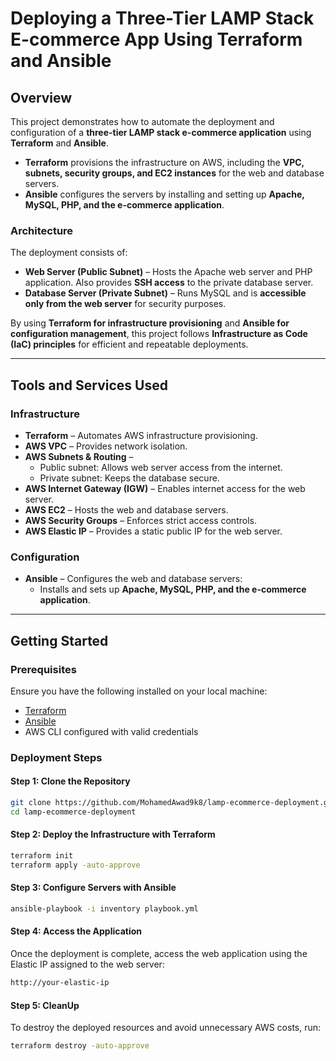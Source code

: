 # Deploying a Three-Tier LAMP Stack E-commerce App Using Terraform and Ansible

## Overview  
This project demonstrates how to automate the deployment and configuration of a **three-tier LAMP stack e-commerce application** using **Terraform** and **Ansible**.

- **Terraform** provisions the infrastructure on AWS, including the **VPC, subnets, security groups, and EC2 instances** for the web and database servers.
- **Ansible** configures the servers by installing and setting up **Apache, MySQL, PHP, and the e-commerce application**.

### Architecture  
The deployment consists of:  
- **Web Server (Public Subnet)** – Hosts the Apache web server and PHP application. Also provides **SSH access** to the private database server.  
- **Database Server (Private Subnet)** – Runs MySQL and is **accessible only from the web server** for security purposes.

By using **Terraform for infrastructure provisioning** and **Ansible for configuration management**, this project follows **Infrastructure as Code (IaC) principles** for efficient and repeatable deployments.

---

## Tools and Services Used  

### **Infrastructure**  
- **Terraform** – Automates AWS infrastructure provisioning.  
- **AWS VPC** – Provides network isolation.  
- **AWS Subnets & Routing** –  
  - Public subnet: Allows web server access from the internet.  
  - Private subnet: Keeps the database secure.  
- **AWS Internet Gateway (IGW)** – Enables internet access for the web server.  
- **AWS EC2** – Hosts the web and database servers.  
- **AWS Security Groups** – Enforces strict access controls.  
- **AWS Elastic IP** – Provides a static public IP for the web server.  

### **Configuration**  
- **Ansible** – Configures the web and database servers:  
  - Installs and sets up **Apache, MySQL, PHP, and the e-commerce application**.  

---

## Getting Started  

### **Prerequisites**  
Ensure you have the following installed on your local machine:  
- [Terraform](https://developer.hashicorp.com/terraform/downloads)  
- [Ansible](https://docs.ansible.com/ansible/latest/installation_guide/intro_installation.html)  
- AWS CLI configured with valid credentials  

### **Deployment Steps**  

#### **Step 1: Clone the Repository**
```sh
git clone https://github.com/MohamedAwad9k8/lamp-ecommerce-deployment.git
cd lamp-ecommerce-deployment
```

#### **Step 2: Deploy the Infrastructure with Terraform**
```sh
terraform init
terraform apply -auto-approve
```

#### **Step 3: Configure Servers with Ansible**
```sh
ansible-playbook -i inventory playbook.yml
```

#### **Step 4: Access the Application**
Once the deployment is complete, access the web application using the Elastic IP assigned to the web server:
```sh
http://your-elastic-ip
```

#### **Step 5: CleanUp**
To destroy the deployed resources and avoid unnecessary AWS costs, run:
```sh
terraform destroy -auto-approve
```
